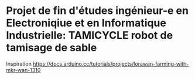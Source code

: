 # Projet de fin d'études ingénieur-e en Electroniqiue et en Informatique Industrielle: TAMICYCLE robot de tamisage de sable

Inspiration
https://docs.arduino.cc/tutorials/projects/lorawan-farming-with-mkr-wan-1310 
